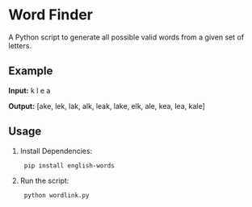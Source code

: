 # Word Finder

A Python script to generate all possible valid words from a given set of letters.  

## Example

**Input:** k l e a

**Output:** [ake, lek, lak, alk, leak, lake, elk, ale, kea, lea, kale]

## Usage

1. Install Dependencies:

        pip install english-words

2. Run the script:

        python wordlink.py
